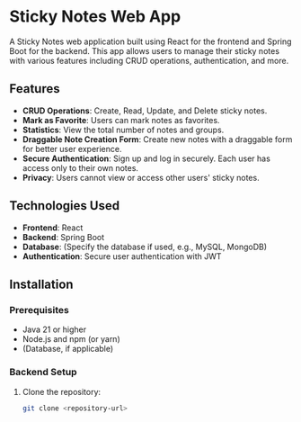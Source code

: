 # Sticky Notes Web App

A Sticky Notes web application built using React for the frontend and Spring Boot for the backend. This app allows users to manage their sticky notes with various features including CRUD operations, authentication, and more.

## Features

- **CRUD Operations**: Create, Read, Update, and Delete sticky notes.
- **Mark as Favorite**: Users can mark notes as favorites.
- **Statistics**: View the total number of notes and groups.
- **Draggable Note Creation Form**: Create new notes with a draggable form for better user experience.
- **Secure Authentication**: Sign up and log in securely. Each user has access only to their own notes.
- **Privacy**: Users cannot view or access other users' sticky notes.

## Technologies Used

- **Frontend**: React
- **Backend**: Spring Boot
- **Database**: (Specify the database if used, e.g., MySQL, MongoDB)
- **Authentication**: Secure user authentication with JWT

## Installation

### Prerequisites

- Java 21 or higher
- Node.js and npm (or yarn)
- (Database, if applicable)

### Backend Setup

1. Clone the repository:
   ```bash
   git clone <repository-url>
